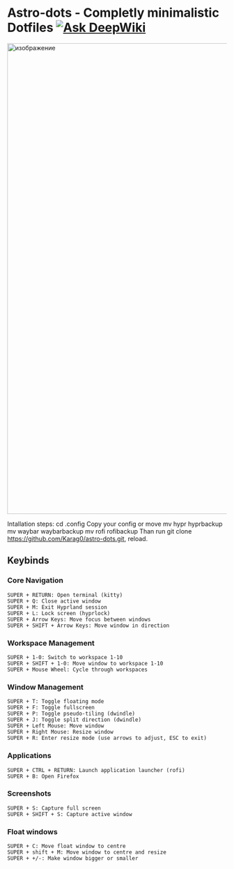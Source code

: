 # Astro-dots - Completly minimalistic Dotfiles [![Ask DeepWiki](https://deepwiki.com/badge.svg)](https://deepwiki.com/Karag0/astro-dots)

<img width="1920" height="1080" alt="изображение" src="https://github.com/user-attachments/assets/990b7e0b-ba03-42a2-a532-9c169dc6ad19" />

Intallation steps:
cd .config
Copy your config or move
mv hypr hyprbackup
mv waybar waybarbackup
mv rofi rofibackup
Than run git clone https://github.com/Karag0/astro-dots.git, reload.

## Keybinds
### Core Navigation 

    SUPER + RETURN: Open terminal (kitty)
    SUPER + Q: Close active window
    SUPER + M: Exit Hyprland session
    SUPER + L: Lock screen (hyprlock)
    SUPER + Arrow Keys: Move focus between windows
    SUPER + SHIFT + Arrow Keys: Move window in direction
     

### Workspace Management 

    SUPER + 1-0: Switch to workspace 1-10
    SUPER + SHIFT + 1-0: Move window to workspace 1-10
    SUPER + Mouse Wheel: Cycle through workspaces
     

### Window Management 

    SUPER + T: Toggle floating mode
    SUPER + F: Toggle fullscreen
    SUPER + P: Toggle pseudo-tiling (dwindle)
    SUPER + J: Toggle split direction (dwindle)
    SUPER + Left Mouse: Move window
    SUPER + Right Mouse: Resize window
    SUPER + R: Enter resize mode (use arrows to adjust, ESC to exit)
     

### Applications 

    SUPER + CTRL + RETURN: Launch application launcher (rofi)
    SUPER + B: Open Firefox

    
### Screenshots 

    SUPER + S: Capture full screen
    SUPER + SHIFT + S: Capture active window


### Float windows

    SUPER + C: Move float window to centre
    SUPER + shift + M: Move window to centre and resize
    SUPER + +/-: Make window bigger or smaller

